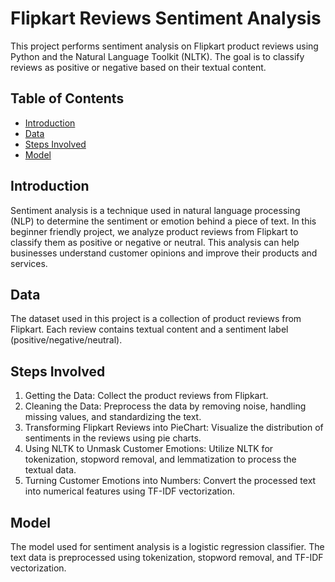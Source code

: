 # Flipkart Reviews Sentiment Analysis

This project performs sentiment analysis on Flipkart product reviews using Python and the Natural Language Toolkit (NLTK). The goal is to classify reviews as positive or negative based on their textual content.

## Table of Contents

- [Introduction](#introduction)
- [Data](#data)
- [Steps Involved](#steps-involved)
- [Model](#model)

## Introduction

Sentiment analysis is a technique used in natural language processing (NLP) to determine the sentiment or emotion behind a piece of text. In this beginner friendly project, we analyze product reviews from Flipkart to classify them as positive or negative or neutral. This analysis can help businesses understand customer opinions and improve their products and services.

## Data

The dataset used in this project is a collection of product reviews from Flipkart. Each review contains textual content and a sentiment label (positive/negative/neutral).

## Steps Involved

1. Getting the Data: Collect the product reviews from Flipkart.
2. Cleaning the Data: Preprocess the data by removing noise, handling missing values, and standardizing the text.
3. Transforming Flipkart Reviews into PieChart: Visualize the distribution of sentiments in the reviews using pie charts.
4. Using NLTK to Unmask Customer Emotions: Utilize NLTK for tokenization, stopword removal, and lemmatization to process the textual data.
5. Turning Customer Emotions into Numbers: Convert the processed text into numerical features using TF-IDF vectorization.

## Model

The model used for sentiment analysis is a logistic regression classifier. The text data is preprocessed using tokenization, stopword removal, and TF-IDF vectorization.

